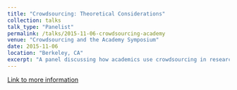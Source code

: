 ```yaml
---
title: "Crowdsourcing: Theoretical Considerations"
collection: talks
talk_type: "Panelist"
permalink: /talks/2015-11-06-crowdsourcing-academy
venue: "Crowdsourcing and the Academy Symposium"
date: 2015-11-06
location: "Berkeley, CA"
excerpt: "A panel discussing how academics use crowdsourcing in research."
---
```


<a href='http://hssa.berkeley.edu/crowdsourcing-symposium'>Link to more information</a>
